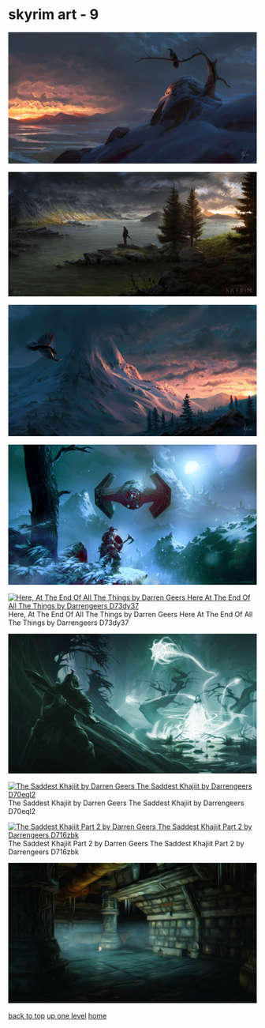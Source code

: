 # skyrim art - 9
[![1288bc227ee5911f0d95e5327ebe6c3f4e10b0d2.jpg](/desktop/skyrim%20art/1288bc227ee5911f0d95e5327ebe6c3f4e10b0d2.jpg "1288bc227ee5911f0d95e5327ebe6c3f4e10b0d2.jpg")](https://raw.githubusercontent.com/buckmanc/wallpapers/main/desktop/skyrim%20art/1288bc227ee5911f0d95e5327ebe6c3f4e10b0d2.jpg)

[![4a5e382798606393412cd932f11aad64eaadcb55.jpg](/desktop/skyrim%20art/4a5e382798606393412cd932f11aad64eaadcb55.jpg "4a5e382798606393412cd932f11aad64eaadcb55.jpg")](https://raw.githubusercontent.com/buckmanc/wallpapers/main/desktop/skyrim%20art/4a5e382798606393412cd932f11aad64eaadcb55.jpg)

[![7ab24fbb3ddecf53fabfea44bf79629040d140ad.jpg](/desktop/skyrim%20art/7ab24fbb3ddecf53fabfea44bf79629040d140ad.jpg "7ab24fbb3ddecf53fabfea44bf79629040d140ad.jpg")](https://raw.githubusercontent.com/buckmanc/wallpapers/main/desktop/skyrim%20art/7ab24fbb3ddecf53fabfea44bf79629040d140ad.jpg)

[![e41327602e10a43f9d342c41f65ece684a73e046.jpg](/desktop/skyrim%20art/e41327602e10a43f9d342c41f65ece684a73e046.jpg "e41327602e10a43f9d342c41f65ece684a73e046.jpg")](https://raw.githubusercontent.com/buckmanc/wallpapers/main/desktop/skyrim%20art/e41327602e10a43f9d342c41f65ece684a73e046.jpg)

[![Here, At The End Of All The Things by Darren Geers
Here At The End Of All The Things by Darrengeers D73dy37](/desktop/skyrim%20art/here__at_the_end_of_all_the_things__by_darrengeers_d73dy37.jpg "Here, At The End Of All The Things by Darren Geers
Here At The End Of All The Things by Darrengeers D73dy37")](https://raw.githubusercontent.com/buckmanc/wallpapers/main/desktop/skyrim%20art/here__at_the_end_of_all_the_things__by_darrengeers_d73dy37.jpg)\
Here, At The End Of All The Things by Darren Geers
Here At The End Of All The Things by Darrengeers D73dy37

[![LdMagMb.jpg](/desktop/skyrim%20art/LdMagMb.jpg "LdMagMb.jpg")](https://raw.githubusercontent.com/buckmanc/wallpapers/main/desktop/skyrim%20art/LdMagMb.jpg)

[![The Saddest Khajiit by Darren Geers
The Saddest Khajiit by Darrengeers D70eql2](/desktop/skyrim%20art/the_saddest_khajiit_by_darrengeers_d70eql2.jpg "The Saddest Khajiit by Darren Geers
The Saddest Khajiit by Darrengeers D70eql2")](https://raw.githubusercontent.com/buckmanc/wallpapers/main/desktop/skyrim%20art/the_saddest_khajiit_by_darrengeers_d70eql2.jpg)\
The Saddest Khajiit by Darren Geers
The Saddest Khajiit by Darrengeers D70eql2

[![The Saddest Khajiit Part 2 by Darren Geers
The Saddest Khajiit Part 2 by Darrengeers D716zbk](/desktop/skyrim%20art/the_saddest_khajiit_part_2_by_darrengeers_d716zbk.jpg "The Saddest Khajiit Part 2 by Darren Geers
The Saddest Khajiit Part 2 by Darrengeers D716zbk")](https://raw.githubusercontent.com/buckmanc/wallpapers/main/desktop/skyrim%20art/the_saddest_khajiit_part_2_by_darrengeers_d716zbk.jpg)\
The Saddest Khajiit Part 2 by Darren Geers
The Saddest Khajiit Part 2 by Darrengeers D716zbk

[![YcqXdiz.jpg](/desktop/skyrim%20art/YcqXdiz.jpg "YcqXdiz.jpg")](https://raw.githubusercontent.com/buckmanc/wallpapers/main/desktop/skyrim%20art/YcqXdiz.jpg)


</p>
</details>


[back to top](#)
[up one level](/desktop/README.MD)
[home](/)
